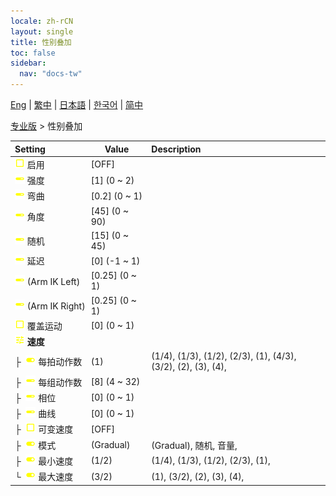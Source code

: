 ```yaml
---
locale: zh-rCN
layout: single
title: 性别叠加
toc: false
sidebar:
  nav: "docs-tw"
---
```

[Eng](/dancexr/menu/2025.4/actor/sex_overlay) | [繁中](/tw/dancexr/menu/2025.4/actor/sex_overlay) | [日本語](/jp/dancexr/menu/2025.4/actor/sex_overlay) | [한국어](/kr/dancexr/menu/2025.4/actor/sex_overlay) | [简中](/zh/dancexr/menu/2025.4/actor/sex_overlay)

[专业版](../menu#专业版) > 性别叠加



| Setting | Value | Description |
| :--- | --- | :--- |
|<nobr> ![check_off icon](/images/icon/ic_check_off.png)  启用</nobr>| [OFF] | 
|<nobr> ![slider icon](/images/icon/ic_slider.png)  强度</nobr>| [1] (0 ~ 2) | 
|<nobr> ![slider icon](/images/icon/ic_slider.png)  弯曲</nobr>| [0.2] (0 ~ 1) | 
|<nobr> ![slider icon](/images/icon/ic_slider.png)  角度</nobr>| [45] (0 ~ 90) | 
|<nobr> ![slider icon](/images/icon/ic_slider.png)  随机</nobr>| [15] (0 ~ 45) | 
|<nobr> ![slider icon](/images/icon/ic_slider.png)  延迟</nobr>| [0] (-1 ~ 1) | 
|<nobr> ![slider icon](/images/icon/ic_slider.png)  (Arm IK Left)</nobr>| [0.25] (0 ~ 1) | 
|<nobr> ![slider icon](/images/icon/ic_slider.png)  (Arm IK Right)</nobr>| [0.25] (0 ~ 1) | 
|<nobr> ![check_off icon](/images/icon/ic_check_off.png)  覆盖运动</nobr>| [0] (0 ~ 1) | 
|<nobr> ![tune icon](/images/icon/ic_tune.png)  <b>速度</b></nobr>| | 
|<nobr>├&nbsp; ![toggle_on icon](/images/icon/ic_toggle_on.png)  每拍动作数</nobr>| (1) | (1/4), (1/3), (1/2), (2/3), (1), (4/3), (3/2), (2), (3), (4), 
|<nobr>├&nbsp; ![slider icon](/images/icon/ic_slider.png)  每组动作数</nobr>| [8] (4 ~ 32) | 
|<nobr>├&nbsp; ![slider icon](/images/icon/ic_slider.png)  相位</nobr>| [0] (0 ~ 1) | 
|<nobr>├&nbsp; ![slider icon](/images/icon/ic_slider.png)  曲线</nobr>| [0] (0 ~ 1) | 
|<nobr>├&nbsp; ![check_off icon](/images/icon/ic_check_off.png)  可变速度</nobr>| [OFF] | 
|<nobr>├&nbsp; ![toggle_on icon](/images/icon/ic_toggle_on.png)  模式</nobr>| (Gradual) | (Gradual), 随机, 音量, 
|<nobr>├&nbsp; ![toggle_on icon](/images/icon/ic_toggle_on.png)  最小速度</nobr>| (1/2) | (1/4), (1/3), (1/2), (2/3), (1), 
|<nobr>└&nbsp; ![toggle_on icon](/images/icon/ic_toggle_on.png)  最大速度</nobr>| (3/2) | (1), (3/2), (2), (3), (4), 
